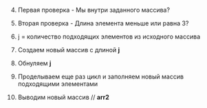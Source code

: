 4. Первая проверка - Мы внутри заданного массива?
5. Вторая проверка - Длина элемента меньше или равна 3?
6. j = количество подходящих элементов из исходного массива

7. Создаем новый массив с длиной **j**
8. Обнуляем **j**
9. Проделываем еще раз цикл и заполняем новый массив подходящими элементами
10. Выводим новый массив // **arr2**
